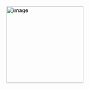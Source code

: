 <img width="206" alt="image" src="https://github.com/user-attachments/assets/9a449b48-3976-46b2-aa91-1a948c525227" />
